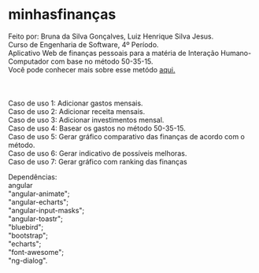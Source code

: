 
# minhasfinanças 

Feito por: Bruna da Silva Gonçalves, Luiz Henrique Silva Jesus.
</br>
Curso de Engenharia de Software, 4º Período. 
</br>
Aplicativo Web de finanças pessoais para a matéria de Interação Humano-Computador com base no método 50-35-15.
</br> 
Você pode conhecer mais sobre esse metódo <a  href="https://blog.guiabolso.com.br/2014/06/10/voce-conhece-regra-50-15-35/"> aqui. </a>  
</br></br></br>
Caso de uso 1: Adicionar gastos mensais. </br>
Caso de uso 2: Adicionar receita mensais. </br>
Caso de uso 3: Adicionar investimentos mensal. </br>
Caso de uso 4: Basear os gastos no método 50-35-15. </br>
Caso de uso 5: Gerar gráfico comparativo das finanças de acordo com o método. </br> 
Caso de uso 6: Gerar indicativo de possíveis melhoras.</br>
Caso de uso 7: Gerar gráfico com ranking das finanças </br> 

Dependências: </br>
angular </br>
    "angular-animate"; </br>
    "angular-echarts"; </br>
    "angular-input-masks"; </br>
    "angular-toastr";</br>
    "bluebird";</br>
    "bootstrap";</br> 
    "echarts"; </br>
    "font-awesome"; </br>
    "ng-dialog". </br>


 
